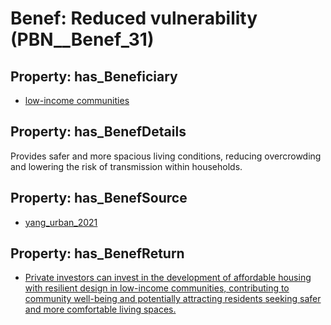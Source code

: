 # Benef: __Reduced vulnerability__ (PBN__Benef_31)

## Property: has_Beneficiary

* [low-income communities](../Stakeholder/PBN__Stakeholder_27)

## Property: has_BenefDetails

Provides safer and more spacious living conditions, reducing overcrowding and lowering the risk of transmission within households.

## Property: has_BenefSource

* [yang_urban_2021](../Article/PBN__Article_6)

## Property: has_BenefReturn

* [Private investors can invest in the development of affordable housing with resilient design in low-income communities, contributing to community well-being and potentially attracting residents seeking safer and more comfortable living spaces.](../BenefReturn/PBN__BenefReturn_31)


